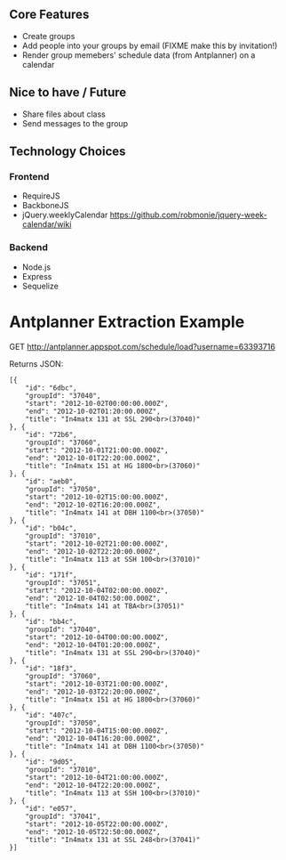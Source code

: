 ## Core Features

* Create groups
* Add people into your groups by email (FIXME make this by invitation!)
* Render group memebers' schedule data (from Antplanner) on a calendar

## Nice to have / Future
* Share files about class
* Send messages to the group

## Technology Choices

### Frontend

* RequireJS
* BackboneJS
* jQuery.weeklyCalendar https://github.com/robmonie/jquery-week-calendar/wiki

### Backend

* Node.js
* Express
* Sequelize

# Antplanner Extraction Example

GET http://antplanner.appspot.com/schedule/load?username=63393716

Returns JSON:
```
[{
    "id": "6dbc",
    "groupId": "37040",
    "start": "2012-10-02T00:00:00.000Z",
    "end": "2012-10-02T01:20:00.000Z",
    "title": "In4matx 131 at SSL 290<br>(37040)"
}, {
    "id": "72b6",
    "groupId": "37060",
    "start": "2012-10-01T21:00:00.000Z",
    "end": "2012-10-01T22:20:00.000Z",
    "title": "In4matx 151 at HG 1800<br>(37060)"
}, {
    "id": "aeb0",
    "groupId": "37050",
    "start": "2012-10-02T15:00:00.000Z",
    "end": "2012-10-02T16:20:00.000Z",
    "title": "In4matx 141 at DBH 1100<br>(37050)"
}, {
    "id": "b04c",
    "groupId": "37010",
    "start": "2012-10-02T21:00:00.000Z",
    "end": "2012-10-02T22:20:00.000Z",
    "title": "In4matx 113 at SSH 100<br>(37010)"
}, {
    "id": "171f",
    "groupId": "37051",
    "start": "2012-10-04T02:00:00.000Z",
    "end": "2012-10-04T02:50:00.000Z",
    "title": "In4matx 141 at TBA<br>(37051)"
}, {
    "id": "bb4c",
    "groupId": "37040",
    "start": "2012-10-04T00:00:00.000Z",
    "end": "2012-10-04T01:20:00.000Z",
    "title": "In4matx 131 at SSL 290<br>(37040)"
}, {
    "id": "18f3",
    "groupId": "37060",
    "start": "2012-10-03T21:00:00.000Z",
    "end": "2012-10-03T22:20:00.000Z",
    "title": "In4matx 151 at HG 1800<br>(37060)"
}, {
    "id": "407c",
    "groupId": "37050",
    "start": "2012-10-04T15:00:00.000Z",
    "end": "2012-10-04T16:20:00.000Z",
    "title": "In4matx 141 at DBH 1100<br>(37050)"
}, {
    "id": "9d05",
    "groupId": "37010",
    "start": "2012-10-04T21:00:00.000Z",
    "end": "2012-10-04T22:20:00.000Z",
    "title": "In4matx 113 at SSH 100<br>(37010)"
}, {
    "id": "e057",
    "groupId": "37041",
    "start": "2012-10-05T22:00:00.000Z",
    "end": "2012-10-05T22:50:00.000Z",
    "title": "In4matx 131 at SSL 248<br>(37041)"
}]
```
